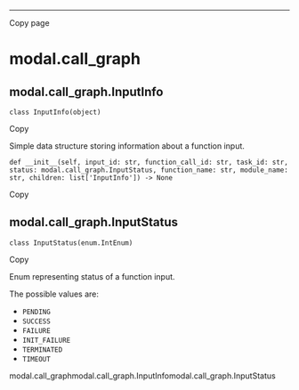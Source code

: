 * * *

Copy page

# modal.call_graph

## modal.call_graph.InputInfo

    class InputInfo(object)

Copy

Simple data structure storing information about a function input.

    def __init__(self, input_id: str, function_call_id: str, task_id: str, status: modal.call_graph.InputStatus, function_name: str, module_name: str, children: list['InputInfo']) -> None

Copy

## modal.call_graph.InputStatus

    class InputStatus(enum.IntEnum)

Copy

Enum representing status of a function input.

The possible values are:

  * `PENDING`
  * `SUCCESS`
  * `FAILURE`
  * `INIT_FAILURE`
  * `TERMINATED`
  * `TIMEOUT`

modal.call_graphmodal.call_graph.InputInfomodal.call_graph.InputStatus

